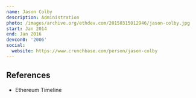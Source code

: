 ```yaml
---
name: Jason Colby
description: Administration
photo: /images/archive.org/ethdev.com/20150315012946/jason-colby.jpg
start: Jan 2014
end: Jan 2016
devcon0: '2006'
social:
  website: https://www.crunchbase.com/person/jason-colby
---
```


## References
- Ethereum Timeline
